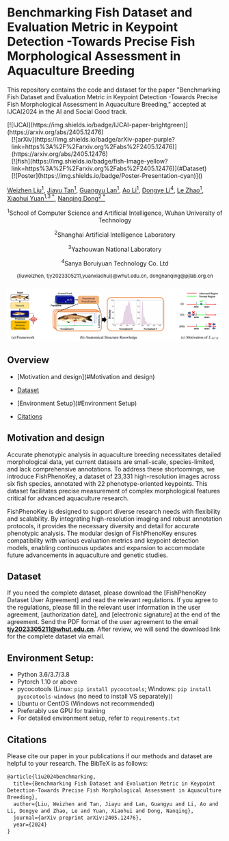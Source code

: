 # Benchmarking Fish Dataset and Evaluation Metric in Keypoint Detection -Towards Precise Fish Morphological Assessment in Aquaculture Breeding
This repository contains the code and dataset for the paper "Benchmarking Fish Dataset and Evaluation Metric in Keypoint Detection -Towards Precise Fish Morphological Assessment in Aquaculture Breeding," accepted at IJCAI2024 in the AI and Social Good track.

<span style="display:inline-block">
  [![IJCAI](https://img.shields.io/badge/IJCAI-paper-brightgreen)](https://arxiv.org/abs/2405.12476)
</span>
<span style="display:inline-block; margin-left: 10px;">
  [![arXiv](https://img.shields.io/badge/arXiv-paper-purple?link=https%3A%2F%2Farxiv.org%2Fabs%2F2405.12476)](https://arxiv.org/abs/2405.12476)
</span>
<span style="display:inline-block; margin-left: 10px;">
  [![fish](https://img.shields.io/badge/fish-Image-yellow?link=https%3A%2F%2Farxiv.org%2Fabs%2F2405.12476)](#Dataset)
</span>
<span style="display:inline-block; margin-left: 10px;">
  [![Poster](https://img.shields.io/badge/Poster-Presentation-cyan)]()
</span>


[Weizhen Liu<sup>1</sup>](https://www.researchgate.net/profile/Weizhen-Liu), [Jiayu Tan<sup>1</sup>](https://arxiv.org/search/cs?searchtype=author&query=Tan,+J), [Guangyu Lan<sup>1</sup>](https://arxiv.org/search/cs?searchtype=author&query=Lan,+G), [Ao Li<sup>1</sup>](https://arxiv.org/search/cs?searchtype=author&query=Li,+A), [Dongye Li<sup>4</sup>](https://arxiv.org/search/cs?searchtype=author&query=Li,+D), [Le Zhao<sup>1</sup>](https://arxiv.org/search/cs?searchtype=author&query=Zhao,+L), [Xiaohui Yuan<sup>1,3 *</sup>](https://arxiv.org/search/cs?searchtype=author&query=Yuan,+X), [Nanqing Dong<sup>2 *</sup>](https://eveningdong.github.io/)

<p align="center"><sup>1</sup>School of Computer Science and Artificial Intelligence, Wuhan University of Technology</p>
<p align="center"><sup>2</sup>Shanghai Artificial Intelligence Laboratory</p>
<p align="center"><sup>3</sup>Yazhouwan National Laboratory</p>
<p align="center"><sup>4</sup>Sanya Boruiyuan Technology Co. Ltd</p>
<p align="center"><sup>{liuweizhen, tjy2023305211,yuanxiaohui}@whut.edu.cn, dongnanqing@pjlab.org.cn</sup></p>

<div style="text-align:center">
<img src="assets/figure.png" width="800" alt="" class="img-responsive">
</div>



## Overview

- [Motivation and design](#Motivation and design)

- [Dataset](#Dataset)
- [Environment Setup](#Environment Setup)
- [Citations](#Citations)



##  Motivation and design

Accurate phenotypic analysis in aquaculture breeding necessitates detailed morphological data, yet current datasets are small-scale, species-limited, and lack comprehensive annotations. To address these shortcomings, we introduce FishPhenoKey, a dataset of 23,331 high-resolution images across six fish species, annotated with 22 phenotype-oriented keypoints. This dataset facilitates precise measurement of complex morphological features critical for advanced aquaculture research.

FishPhenoKey is designed to support diverse research needs with flexibility and scalability. By integrating high-resolution imaging and robust annotation protocols, it provides the necessary diversity and detail for accurate phenotypic analysis. The modular design of FishPhenoKey ensures compatibility with various evaluation metrics and keypoint detection models, enabling continuous updates and expansion to accommodate future advancements in aquaculture and genetic studies.

## Dataset

If you need the complete dataset, please download the [FishPhenoKey Dataset User Agreement] and read the relevant regulations. If you agree to the regulations, please fill in the relevant user information in the user agreement, [authorization date], and [electronic signature] at the end of the agreement. Send the PDF format of the user agreement to the email **[tjy2023305211@whut.edu.cn](mailto:tjy2023305211@whut.edu.cn)**. After review, we will send the download link for the complete dataset via email.

## Environment Setup:

* Python 3.6/3.7/3.8
* Pytorch 1.10 or above
* pycocotools (Linux: `pip install pycocotools`; Windows: `pip install pycocotools-windows` (no need to install VS separately))
* Ubuntu or CentOS (Windows not recommended)
* Preferably use GPU for training
* For detailed environment setup, refer to `requirements.txt`

## Citations
Please cite our paper in your publications if our methods and dataset are helpful to your research. The BibTeX is as follows:

~~~
@article{liu2024benchmarking,
  title={Benchmarking Fish Dataset and Evaluation Metric in Keypoint Detection-Towards Precise Fish Morphological Assessment in Aquaculture Breeding},
  author={Liu, Weizhen and Tan, Jiayu and Lan, Guangyu and Li, Ao and Li, Dongye and Zhao, Le and Yuan, Xiaohui and Dong, Nanqing},
  journal={arXiv preprint arXiv:2405.12476},
  year={2024}
}
~~~

